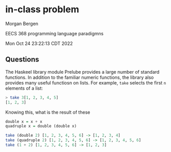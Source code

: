 # in-class problem

Morgan Bergen

EECS 368 programming language paradigmns

Mon Oct 24 23:22:13 CDT 2022

## Questions

The Haskeel library module Prelube provides a large number of standard functions.  In addition to the familiar numeric functions, the library also provides many useful functiosn on lists.  For example, `take` selects the first `n` elements of a list:

```Haskell
> take 3[1, 2, 3, 4, 5]
[1, 2, 3]
```

Knowing this, what is the result of these

```Haskell
double x = x + x
quadruple x = double (double x) 

take (double 2) [1, 2, 3, 4, 5, 6] -> [1, 2, 3, 4]
take (quadruple 2) [1, 2, 3, 4, 5, 6] -> [1, 2, 3, 4, 5, 6]
take (1 + 2) [1, 2, 3, 4, 5, 6] -> [1, 2, 3]
```

